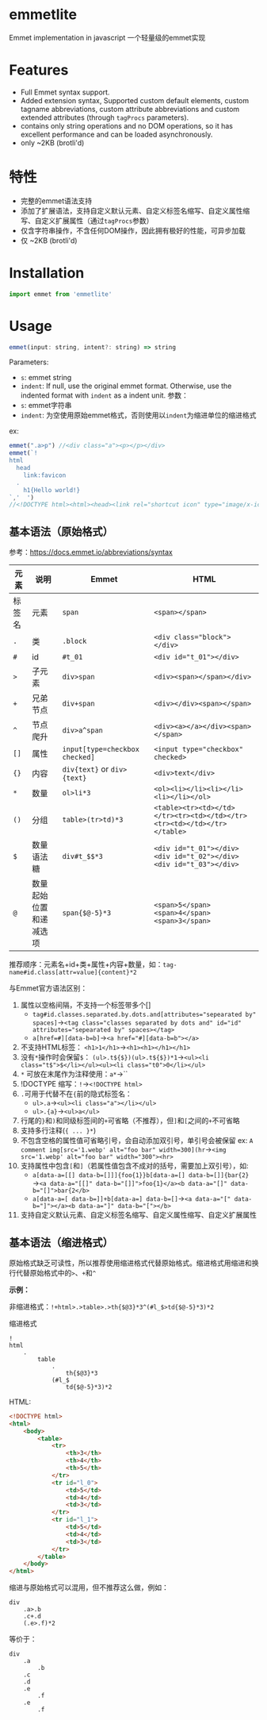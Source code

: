 # emmetlite

Emmet implementation in javascript
一个轻量级的emmet实现

# Features
- Full Emmet syntax support.
- Added extension syntax, Supported custom default elements, custom tagname abbreviations, custom attribute abbreviations and custom extended attributes (through `tagProcs` parameters).
- contains only string operations and no DOM operations, so it has excellent performance and can be loaded asynchronously.
- only ~2KB (brotli'd)

# 特性
- 完整的emmet语法支持
- 添加了扩展语法，支持自定义默认元素、自定义标签名缩写、自定义属性缩写、自定义扩展属性（通过`tagProcs`参数）
- 仅含字符串操作，不含任何DOM操作，因此拥有极好的性能，可异步加载
- 仅 ~2KB (brotli'd)

# Installation
```js
import emmet from 'emmetlite'
```

# Usage
```js
emmet(input: string, intent?: string) => string
```
Parameters:
- `s`: emmet string
- `indent`: If null, use the original emmet format. Otherwise, use the indented format with `indent` as a indent unit.
参数：
- `s`: emmet字符串
- `indent`: 为空使用原始emmet格式，否则使用以`indent`为缩进单位的缩进格式

ex:
```js
emmet(".a>p") //<div class="a"><p></p></div>
emmet(`!
html
  head
    link:favicon
  .
    h1{Hello world!}
`,'  ')
//<!DOCTYPE html><html><head><link rel="shortcut icon" type="image/x-icon" href="favicon.ico"></head><body><h1>Hello world!</h1></body></html>
```

## 基本语法（原始格式）
参考：https://docs.emmet.io/abbreviations/syntax

| 元素 | 说明 | Emmet | HTML |
| --- | --- | --- | --- |
| 标签名 | 元素 | `span` | `<span></span>` |
| `.` | 类 | `.block` | `<div class="block"></div>` |
| `#` | id | `#t_01` | `<div id="t_01"></div>` |
| `>` | 子元素 | `div>span` | `<div><span></span></div>` |
| `+` | 兄弟节点 | `div+span` | `<div></div><span></span>` |
| `^` | 节点爬升 | `div>a^span` | `<div><a></a></div><span></span>` |
| `[]` | 属性 | `input[type=checkbox checked]` | `<input type="checkbox" checked>` |
| `{}` | 内容 | `div{text}` or `div>{text}` | `<div>text</div>` |
| `*` | 数量 | `ol>li*3` | `<ol><li></li><li></li><li></li></ol>` |
| `()` | 分组 | `table>(tr>td)*3` | `<table><tr><td></td></tr><tr><td></td></tr><tr><td></td></tr></table>` |
| `$` | 数量语法糖 | `div#t_$$*3` | `<div id="t_01"></div><div id="t_02"></div><div id="t_03"></div>` |
| `@` | 数量起始位置和递减选项 | `span{$@-5}*3` | `<span>5</span><span>4</span><span>3</span>` |
推荐顺序：元素名+id+类+属性+内容+数量，如：`tag-name#id.class[attr=value]{content}*2`

与Emmet官方语法区别：
1. 属性以空格间隔，不支持一个标签带多个[]
	- `tag#id.classes.separated.by.dots.and[attributes="sepearated by" spaces]`→`<tag class="classes separated by dots and" id="id" attributes="sepearated by" spaces></tag>`
	- `a[href=#][data-b=b]`→`<a href="#][data-b=b"></a>`
2. 不支持HTML标签： `<h1>1</h1>`→`<h1><h1></h1></h1>`
3. 没有`*`操作时会保留`$`： `(ul>.t${$})(ul>.t${$})*1`→`<ul><li class="t$">$</li></ul><ul><li class="t0">0</li></ul>`
4. `*` 可放在末尾作为注释使用：`a*`→``
5. !DOCTYPE 缩写：`!`→`<!DOCTYPE html>`
6. `.`可用于代替不在`{`前的隐式标签名：
	- `ul>.a`→`<ul><li class="a"></li></ul>`
	- `ul>.{a}`→`<ul>a</ul>`
7. 行尾的`}`和`)`和同级标签间的`+`可省略（不推荐），但`]`和`[`之间的`+`不可省略
8. 支持多行注释(`{ ... }*`)
9. 不包含空格的属性值可省略引号，会自动添加双引号，单引号会被保留 ex: `A comment img[src='1.webp' alt="foo bar" width=300](hr`→`<img src='1.webp' alt="foo bar" width="300"><hr>`
10. 支持属性中包含`[`和`]`（若属性值包含不成对的括号，需要加上双引号），如:
	- `a[data-a=[[] data-b=[]]]{foo{1}}b[data-a=[] data-b=[]]{bar{2}`→`<a data-a="[[]" data-b="[]]">foo{1}</a><b data-a="[]" data-b="[]">bar{2</b>`
	- `a[data-a=[ data-b=]]+b[data-a=] data-b=[]`→`<a data-a="[" data-b="]"></a><b data-a="]" data-b="["></b>`
11. 支持自定义默认元素、自定义标签名缩写、自定义属性缩写、自定义扩展属性

## 基本语法（缩进格式）
原始格式缺乏可读性，所以推荐使用缩进格式代替原始格式。缩进格式用缩进和换行代替原始格式中的`>`、`+`和`^`

**示例：**

非缩进格式：`!+html>.>table>.>th{$@3}*3^(#l_$>td{$@-5}*3)*2`

缩进格式
```
!
html
	.
		table
			.
				th{$@3}*3
			(#l_$
				td{$@-5}*3)*2
```
HTML:
```html
<!DOCTYPE html>
<html>
	<body>
		<table>
			<tr>
				<th>3</th>
				<th>4</th>
				<th>5</th>
			</tr>
			<tr id="l_0">
				<td>5</td>
				<td>4</td>
				<td>3</td>
			</tr>
			<tr id="l_1">
				<td>5</td>
				<td>4</td>
				<td>3</td>
			</tr>
		</table>
	</body>
</html>
```
缩进与原始格式可以混用，但不推荐这么做，例如：

```stylus
div
	.a>.b
	.c+.d
	(.e>.f)*2
```
等价于：
```stylus
div
	.a
		.b
	.c
	.d
	.e
		.f
	.e
		.f
```